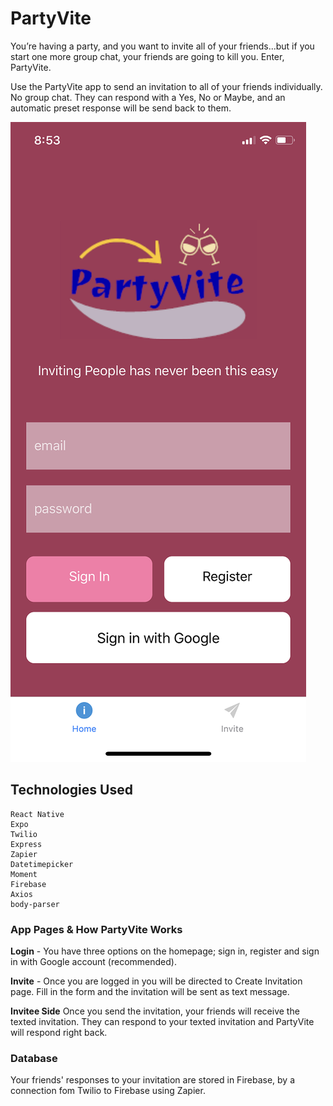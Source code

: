 # PartyVite
You’re having a party, and you want to invite all of your friends...but if you start one more group chat, your friends are going to kill you. Enter, PartyVite. 

Use the PartyVite app to send an invitation to all of your friends individually. No group chat. 
They can respond with a Yes, No or Maybe, and an automatic preset response will be send back to them. 

![PartyVite login](https://github.com/singmokjai/PartyVite/blob/master/PartyVite/PartyVite%20screenshot.png)

## Technologies Used
```
React Native
Expo
Twilio
Express
Zapier
Datetimepicker
Moment
Firebase
Axios
body-parser
```

### App Pages & How PartyVite Works
**Login** - You have three options on the homepage; sign in, register and sign in with Google account (recommended).

**Invite** - Once you are logged in you will be directed to Create Invitation page. Fill in the form and the invitation will be sent as text message.

**Invitee Side** Once you send the invitation, your friends will receive the texted invitation. They can respond to your texted invitation and PartyVite will respond right back. 

### Database
Your friends' responses to your invitation are stored in Firebase, by a connection fom Twilio to Firebase using Zapier. 
